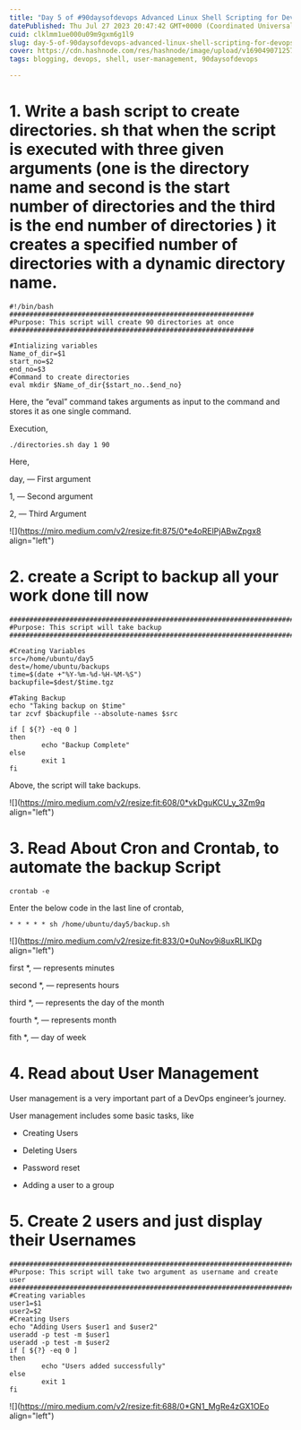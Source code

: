 ```yaml
---
title: "Day 5 of #90daysofdevops Advanced Linux Shell Scripting for DevOps Engineers with User Management"
datePublished: Thu Jul 27 2023 20:47:42 GMT+0000 (Coordinated Universal Time)
cuid: clklmm1ue000u09m9gxm6g1l9
slug: day-5-of-90daysofdevops-advanced-linux-shell-scripting-for-devops-engineers-with-user-management
cover: https://cdn.hashnode.com/res/hashnode/image/upload/v1690490712575/171a6714-be82-4fe0-83e9-6531cd925f56.png
tags: blogging, devops, shell, user-management, 90daysofdevops

---
```


# **1\. Write a bash script to create directories. sh that when the script is executed with three given arguments (one is the directory name and second is the start number of directories and the third is the end number of directories ) it creates a specified number of directories with a dynamic directory name.**

```basic
#!/bin/bash
#############################################################
#Purpose: This script will create 90 directories at once
#############################################################

#Intializing variables
Name_of_dir=$1
start_no=$2
end_no=$3
#Command to create directories
eval mkdir $Name_of_dir{$start_no..$end_no}
```

Here, the “eval” command takes arguments as input to the command and stores it as one single command.

Execution,

```basic
./directories.sh day 1 90
```

Here,

day, — First argument

1, — Second argument

2, — Third Argument

![](https://miro.medium.com/v2/resize:fit:875/0*e4oRElPjABwZpgx8 align="left")

# **2\. create a Script to backup all your work done till now**

```basic
##########################################################################
#Purpose: This script will take backup
##########################################################################

#Creating Variables 
src=/home/ubuntu/day5
dest=/home/ubuntu/backups
time=$(date +"%Y-%m-%d-%H-%M-%S")
backupfile=$dest/$time.tgz

#Taking Backup
echo "Taking backup on $time"
tar zcvf $backupfile --absolute-names $src

if [ ${?} -eq 0 ]
then
        echo "Backup Complete"
else
        exit 1
fi
```

Above, the script will take backups.

![](https://miro.medium.com/v2/resize:fit:608/0*vkDguKCU_y_3Zm9q align="left")

# **3\. Read About Cron and Crontab, to automate the backup Script**

```basic
crontab -e
```

Enter the below code in the last line of crontab,

```basic
* * * * * sh /home/ubuntu/day5/backup.sh
```

![](https://miro.medium.com/v2/resize:fit:833/0*0uNov9i8uxRLlKDg align="left")

first \*, — represents minutes

second \*, — represents hours

third \*, — represents the day of the month

fourth \*, — represents month

fith \*, — day of week

# **4\. Read about User Management**

User management is a very important part of a DevOps engineer’s journey.

User management includes some basic tasks, like

* Creating Users
    
* Deleting Users
    
* Password reset
    
* Adding a user to a group
    

# **5\. Create 2 users and just display their Usernames**

```basic
##########################################################################
#Purpose: This script will take two argument as username and create user
##########################################################################
#Creating variables
user1=$1
user2=$2
#Creating Users
echo "Adding Users $user1 and $user2"
useradd -p test -m $user1
useradd -p test -m $user2
if [ ${?} -eq 0 ]
then
        echo "Users added successfully"
else
        exit 1
fi
```

![](https://miro.medium.com/v2/resize:fit:688/0*GN1_MgRe4zGX1OEo align="left")